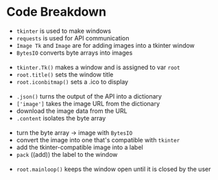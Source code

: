 # Code Breakdown
- `tkinter` is used to make windows <br>
- `requests` is used for API communication <br>
- `Image Tk` and `Image` are for adding images into a tkinter window <br>
- `BytesIO` converts byte arrays into images 
<br> <br>
- `tkinter.Tk()` makes a window and is assigned to var `root` <br>
- `root.title()` sets the window title <br>
- `root.iconbitmap()` sets a .ico to display
<br> <br>
- `.json()` turns the output of the API into a dictionary <br>
- `['image']` takes the image URL from the dictionary <br>
- download the image data from the URL
- `.content` isolates the byte array
<br> <br>
- turn the byte array -> image with `BytesIO` <br>
- convert the image into one that's compatible with `tkinter` <br>
- add the tkinter-compatible image into a label
- `pack` ((add)) the label to the window
<br> <br>
- `root.mainloop()` keeps the window open until it is closed by the user